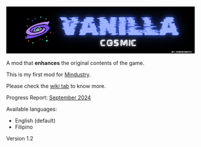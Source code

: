 ![Logo and title of the mod.](github/title-banner-black-bg.png)

A mod that **enhances** the original contents of the game. 

This is my first mod for [Mindustry](https://mindustrygame.github.io/).

Please check the [wiki tab](https://github.com/ivinluan/vanilla-cosmic/wiki) to know more.

Progress Report: [September 2024](https://github.com/ivinluan/vanilla-cosmic/wiki/Progress-Report#september-2024)

Available languages:

- English (default)
- Filipino

Version 1.2